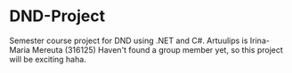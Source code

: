 # DND-Project
Semester course project for DND using .NET and C#.
Artuulips is Irina-Maria Mereuta (316125)
Haven't found a group member yet, so this project will be exciting haha.
